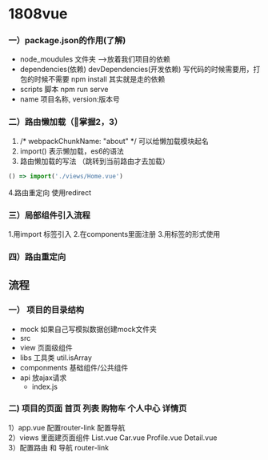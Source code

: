 # 1808vue
### 一）package.json的作用(了解)
- node_moudules 文件夹 -->放着我们项目的依赖 
- dependencies(依赖)  devDependencies(开发依赖) 写代码的时候需要用，打包的时候不需要 npm install 其实就是走的依赖 
- scripts 脚本 npm run serve 
- name 项目名称, version:版本号

### 二）路由懒加载（掌握2，3）
1. /* webpackChunkName: "about" */   可以给懒加载模块起名 
2. import() 表示懒加载，es6的语法 
3. 路由懒加载的写法 （跳转到当前路由才去加载） 
```js
() => import('./views/Home.vue')
``` 
4.路由重定向 使用redirect
### 三）局部组件引入流程
1.用import 标签引入
2.在components里面注册
3.用标签的形式使用
### 四）路由重定向
## 流程
### 一） 项目的目录结构
- mock  如果自己写模拟数据创建mock文件夹
- src
 - view         页面级组件
 - libs         工具类 util.isArray 
 - componments  基础组件/公共组件 
 - api          放ajax请求 
    - index.js
### 二) 项目的页面 首页 列表 购物车  个人中心 详情页 
1）app.vue 配置router-link 配置导航  
2）views 里面建页面组件 List.vue  Car.vue Profile.vue  Detail.vue 	
3）配置路由 和 导航 router-link
        





